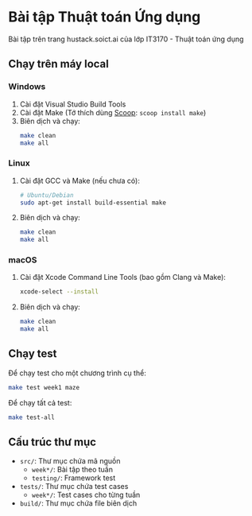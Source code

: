 # Bài tập Thuật toán Ứng dụng
Bài tập trên trang hustack.soict.ai của lớp IT3170 - Thuật toán ứng dụng

## Chạy trên máy local

### Windows
1. Cài đặt Visual Studio Build Tools
2. Cài đặt Make (Tớ thích dùng [Scoop](https://github.com/ScoopInstaller/Scoop): `scoop install make`)
3. Biên dịch và chạy:
   ```bash
   make clean
   make all
   ```

### Linux
1. Cài đặt GCC và Make (nếu chưa có):
   ```bash
   # Ubuntu/Debian
   sudo apt-get install build-essential make
   ```
2. Biên dịch và chạy:
   ```bash
   make clean
   make all
   ```

### macOS
1. Cài đặt Xcode Command Line Tools (bao gồm Clang và Make):
   ```bash
   xcode-select --install
   ```
2. Biên dịch và chạy:
   ```bash
   make clean
   make all
   ```

## Chạy test

Để chạy test cho một chương trình cụ thể:
```bash
make test week1 maze
```

Để chạy tất cả test:
```bash
make test-all
```

## Cấu trúc thư mục

- `src/`: Thư mục chứa mã nguồn
  - `week*/`: Bài tập theo tuần
  - `testing/`: Framework test
- `tests/`: Thư mục chứa test cases
  - `week*/`: Test cases cho từng tuần
- `build/`: Thư mục chứa file biên dịch
